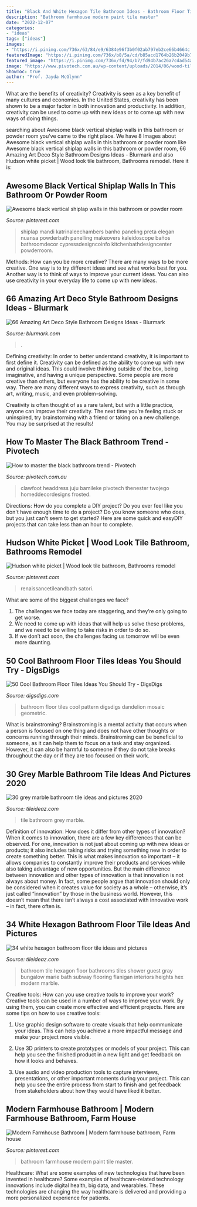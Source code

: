 ```yaml
---
title: "Black And White Hexagon Tile Bathroom Ideas - Bathroom Floor Tiles Cool Pattern Digsdigs Dandelion Mosaic Geometric"
description: "Bathroom farmhouse modern paint tile master"
date: "2022-12-07"
categories:
- "ideas"
tags: ["ideas"]
images:
- "https://i.pinimg.com/736x/63/84/e9/6384e96f3b0f02ab797eb2ce66b4664c.jpg"
featuredImage: "https://i.pinimg.com/736x/b8/5a/cd/b85acd1764b26b2049b7d319e4480388.jpg"
featured_image: "https://i.pinimg.com/736x/fd/94/b7/fd94b7ac26a7cdad54a39f8e610be6e0.jpg"
image: "https://www.pivotech.com.au/wp-content/uploads/2014/06/wood-tile-bathroom-floor.jpg"
ShowToc: true
author: "Prof. Jayda McGlynn"
---
```



What are the benefits of creativity?
Creativity is seen as a key benefit of many cultures and economies. In the United States, creativity has been shown to be a major factor in both innovation and productivity. In addition, creativity can be used to come up with new ideas or to come up with new ways of doing things.

	

		
searching about Awesome black vertical shiplap walls in this bathroom or powder room you've came to the right place. We have 8 Images about Awesome black vertical shiplap walls in this bathroom or powder room like Awesome black vertical shiplap walls in this bathroom or powder room, 66 Amazing Art Deco Style Bathroom Designs Ideas - Blurmark and also Hudson white picket | Wood look tile bathroom, Bathrooms remodel. Here it is:
		
    
## Awesome Black Vertical Shiplap Walls In This Bathroom Or Powder Room

<img loading=lazy src="https://i.pinimg.com/736x/b8/5a/cd/b85acd1764b26b2049b7d319e4480388.jpg" onerror="this.onerror=null;this.src='https://tse1.mm.bing.net/th?id=OIP.Q8rixI3vUVQNX5zVZC6oWgHaLC&amp;pid=15.1';" alt="Awesome black vertical shiplap walls in this bathroom or powder room">

_Source: pinterest.com_

>shiplap mandi katrinaleechambers banho paneling preta elegan nuansa powderbath panelling makeovers kaleidoscope baños bathroomdecor cypressdesigncoinfo kitchenbathdesigncenter powderroom. 

	

Methods: How can you be more creative?
There are many ways to be more creative. One way is to try different ideas and see what works best for you. Another way is to think of ways to improve your current ideas. You can also use creativity in your everyday life to come up with new ideas.

    
## 66 Amazing Art Deco Style Bathroom Designs Ideas - Blurmark

<img loading=lazy src="https://www.blurmark.com/wp-content/uploads/2017/01/Silver-Marble-and-Vista-Arte-Linear-Mosaic-Art-Deco-Style-Bathroom-Design.jpg" onerror="this.onerror=null;this.src='https://tse3.mm.bing.net/th?id=OIP.H_MF9VbpcaMxWLfmBggMyQDMEy&amp;pid=15.1';" alt="66 Amazing Art Deco Style Bathroom Designs Ideas - Blurmark">

_Source: blurmark.com_

>. 

	

Defining creativity:
In order to better understand creativity, it is important to first define it. Creativity can be defined as the ability to come up with new and original ideas. This could involve thinking outside of the box, being imaginative, and having a unique perspective.
Some people are more creative than others, but everyone has the ability to be creative in some way. There are many different ways to express creativity, such as through art, writing, music, and even problem-solving.

Creativity is often thought of as a rare talent, but with a little practice, anyone can improve their creativity. The next time you’re feeling stuck or uninspired, try brainstorming with a friend or taking on a new challenge. You may be surprised at the results!

    
## How To Master The Black Bathroom Trend - Pivotech

<img loading=lazy src="https://www.pivotech.com.au/wp-content/uploads/2014/06/wood-tile-bathroom-floor.jpg" onerror="this.onerror=null;this.src='https://tse3.mm.bing.net/th?id=OIP.vHN33ZDRxOfWEb50UsmQnAHaLJ&amp;pid=15.1';" alt="How to master the black bathroom trend - Pivotech">

_Source: pivotech.com.au_

>clawfoot headdress juju bamileke pivotech thenester twojego homeddecordesigns frosted. 

	

Directions: How do you complete a DIY project?
Do you ever feel like you don't have enough time to do a project? Do you know someone who does, but you just can't seem to get started? Here are some quick and easyDIY projects that can take less than an hour to complete.

    
## Hudson White Picket | Wood Look Tile Bathroom, Bathrooms Remodel

<img loading=lazy src="https://i.pinimg.com/736x/63/84/e9/6384e96f3b0f02ab797eb2ce66b4664c.jpg" onerror="this.onerror=null;this.src='https://tse2.mm.bing.net/th?id=OIP.dXIl_apeSz4Kee7m50sp9gAAAA&amp;pid=15.1';" alt="Hudson white picket | Wood look tile bathroom, Bathrooms remodel">

_Source: pinterest.com_

>renaissancetileandbath satori. 

	

What are some of the biggest challenges we face?
1. The challenges we face today are staggering, and they’re only going to get worse.
2. We need to come up with ideas that will help us solve these problems, and we need to be willing to take risks in order to do so.
3. If we don’t act soon, the challenges facing us tomorrow will be even more daunting.

    
## 50 Cool Bathroom Floor Tiles Ideas You Should Try - DigsDigs

<img loading=lazy src="https://www.digsdigs.com/photos/15-geometric-pattern-bathroom-floor-tiles.jpg" onerror="this.onerror=null;this.src='https://tse4.mm.bing.net/th?id=OIP.NYhq-cIDBaEAe4Vi0U__lAHaLM&amp;pid=15.1';" alt="50 Cool Bathroom Floor Tiles Ideas You Should Try - DigsDigs">

_Source: digsdigs.com_

>bathroom floor tiles cool pattern digsdigs dandelion mosaic geometric. 

	

What is brainstroming?
Brainstroming is a mental activity that occurs when a person is focused on one thing and does not have other thoughts or concerns running through their minds. Brainstroming can be beneficial to someone, as it can help them to focus on a task and stay organized. However, it can also be harmful to someone if they do not take breaks throughout the day or if they are too focused on their work.

    
## 30 Grey Marble Bathroom Tile Ideas And Pictures 2020

<img loading=lazy src="https://www.tileideaz.com/wp-content/uploads/2015/08/0219.jpg" onerror="this.onerror=null;this.src='https://tse4.mm.bing.net/th?id=OIP.KCJ32roHSfGJflOvVvIoDAAAAA&amp;pid=15.1';" alt="30 grey marble bathroom tile ideas and pictures 2020">

_Source: tileideaz.com_

>tile bathroom grey marble. 

	

Definition of innovation: How does it differ from other types of innovation?
When it comes to innovation, there are a few key differences that can be observed. For one, innovation is not just about coming up with new ideas or products; it also includes taking risks and trying something new in order to create something better. This is what makes innovation so important – it allows companies to constantly improve their products and services while also taking advantage of new opportunities.
But the main difference between innovation and other types of innovation is that innovation is not always about money. In fact, some people argue that innovation should only be considered when it creates value for society as a whole – otherwise, it’s just called “innovation” by those in the business world. However, this doesn’t mean that there isn’t always a cost associated with innovative work – in fact, there often is.

    
## 34 White Hexagon Bathroom Floor Tile Ideas And Pictures

<img loading=lazy src="http://www.tileideaz.com/wp-content/uploads/2015/01/white_hexagon_bathroom_floor_tile_2.jpg" onerror="this.onerror=null;this.src='https://tse3.mm.bing.net/th?id=OIP.azvXItGCivcx5THd_0WpxAHaLH&amp;pid=15.1';" alt="34 white hexagon bathroom floor tile ideas and pictures">

_Source: tileideaz.com_

>bathroom tile hexagon floor bathrooms tiles shower guest gray bungalow marie bath subway flooring flanigan interiors heights hex modern marble. 

	

Creative tools: How can you use creative tools to improve your work?
Creative tools can be used in a number of ways to improve your work. By using them, you can create more effective and efficient projects. Here are some tips on how to use creative tools:
1. Use graphic design software to create visuals that help communicate your ideas. This can help you achieve a more impactful message and make your project more visible.

2. Use 3D printers to create prototypes or models of your project. This can help you see the finished product in a new light and get feedback on how it looks and behaves.

3. Use audio and video production tools to capture interviews, presentations, or other important moments during your project. This can help you see the entire process from start to finish and get feedback from stakeholders about how they would have liked it better.


    
## Modern Farmhouse Bathroom | Modern Farmhouse Bathroom, Farm House

<img loading=lazy src="https://i.pinimg.com/736x/fd/94/b7/fd94b7ac26a7cdad54a39f8e610be6e0.jpg" onerror="this.onerror=null;this.src='https://tse1.mm.bing.net/th?id=OIP.od0eq6u5iFNzl7Afxo_s5QHaJ3&amp;pid=15.1';" alt="Modern Farmhouse Bathroom | Modern farmhouse bathroom, Farm house">

_Source: pinterest.com_

>bathroom farmhouse modern paint tile master. 

	

Healthcare: What are some examples of new technologies that have been invented in healthcare?
Some examples of healthcare-related technology innovations include digital health, big data, and wearables. These technologies are changing the way healthcare is delivered and providing a more personalized experience for patients.

